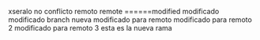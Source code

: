 xseralo no conflicto remoto
remote
======modified
modificado
modificado branch nueva
modificado para remoto
modificado para remoto 2
modificado para remoto 3
esta es la nueva rama
